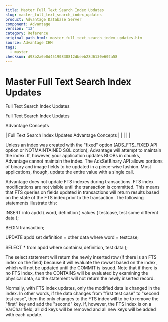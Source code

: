 ```yaml
---
title: Master Full Text Search Index Updates
slug: master_full_text_search_index_updates
product: Advantage Database Server
component: Advantage
version: "12"
category: Reference
original_path_html: master_full_text_search_index_updates.htm
source: Advantage CHM
tags:
  - master
checksum: d98b2a6e0d45190838812dbeeb28d6130e602a58
---
```


# Master Full Text Search Index Updates

Full Text Search Index Updates

Full Text Search Index Updates

Advantage Concepts

| Full Text Search Index Updates  Advantage Concepts |  |  |  |  |

Unless an index was created with the "fixed" option (ADS\_FTS\_FIXED API option or NOTMAINTAINED SQL option), Advantage will attempt to maintain the index. If, however, your application updates BLOBs in chunks, Advantage cannot maintain the index. The AdsSetBinary API allows portions of binary and image fields to be updated in a piece-wise fashion. Most applications, though, update the entire value with a single call.

Advantage does not update FTS indexes during transactions. FTS index modifications are not visible until the transaction is committed. This means that FTS queries on fields updated in transactions will return results based on the state of the FTS index prior to the transaction. The following statements illustrate this:

INSERT into apdd ( word, definition ) values ( testcase, test some different data );

BEGIN transaction;

UPDATE apdd set definition = other data where word = testcase;

SELECT \* from apdd where contains( definition, test data );

The select statement will return the newly inserted row (if there is an FTS index on the field) because it will evaluate the rowset based on the index, which will not be updated until the COMMIT is issued. Note that if there is no FTS index, then the CONTAINS will be evaluated by examining the physical data, so the statement will not return the newly inserted record.

Normally, with FTS index updates, only the modified data is changed in the index. In other words, if the data changes from "first test case" to "second test case", then the only changes to the FTS index will to be to remove the "first" key and add the "second" key. If, however, the FTS index is on a VarChar field, all old keys will be removed and all new keys will be added with each update.
